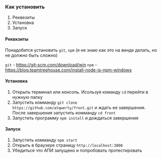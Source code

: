 ### Как установить

1. Реквезиты
2. Установка
3. Запуск

#### Реквкзиты
Понадобится установить ```git```, ```npm``` (я не знаю как это на винде делать,
но не должно быть сложно)

```git``` - https://git-scm.com/download/win
```npm``` - https://blog.teamtreehouse.com/install-node-js-npm-windows

#### Установка

1. Открыть терминал или консоль. Исользуя команду ```cd``` перейти в нужную
   папку
2. Запустить комманду ```git clone https://github.com/atqwerty/front.git``` и
   ждать ее завершения. После завершения запустить комманду ```cd front```
3. Запустить программу ```npm install``` и дождаться завершения

#### Запуск

1. Запустить комманду ```npm start```
2. Открыть в браузере страницу ```http://localhost:3000```
3. Убедиться что АПИ запущено и попробовать протестировать

